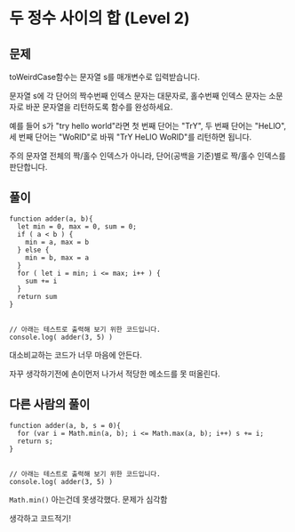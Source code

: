 # 두 정수 사이의 합 (Level 2)


## 문제

toWeirdCase함수는 문자열 s를 매개변수로 입력받습니다.

문자열 s에 각 단어의 짝수번째 인덱스 문자는 대문자로, 홀수번째 인덱스 문자는 소문자로 바꾼 문자열을 리턴하도록 함수를 완성하세요.

예를 들어 s가 "try hello world"라면 첫 번째 단어는 "TrY", 두 번째 단어는 "HeLlO", 세 번째 단어는 "WoRlD"로 바꿔 "TrY HeLlO WoRlD"를 리턴하면 됩니다.

주의 문자열 전체의 짝/홀수 인덱스가 아니라, 단어(공백을 기준)별로 짝/홀수 인덱스를 판단합니다.


## 풀이

```
function adder(a, b){
  let min = 0, max = 0, sum = 0;
  if ( a < b ) {
  	min = a, max = b
  } else {
  	min = b, max = a
  }
  for ( let i = min; i <= max; i++ ) {
  	sum += i
  }
  return sum
}


// 아래는 테스트로 출력해 보기 위한 코드입니다.
console.log( adder(3, 5) )
```

대소비교하는 코드가 너무 마음에 안든다.

자꾸 생각하기전에 손이먼저 나가서 적당한 메소드를 못 떠올린다.


## 다른 사람의 풀이

```
function adder(a, b, s = 0){
  for (var i = Math.min(a, b); i <= Math.max(a, b); i++) s += i;
  return s;
}


// 아래는 테스트로 출력해 보기 위한 코드입니다.
console.log( adder(3, 5) )
```

`Math.min()` 아는건데 못생각했다. 문제가 심각함

생각하고 코드적기!